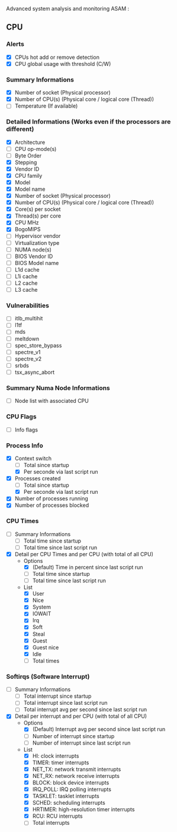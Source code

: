 Advanced system analysis and monitoring ASAM :

CPU
-----------

### Alerts
- [x] CPUs hot add or remove detection
- [x] CPU global usage with threshold (C/W)

### Summary Informations
- [x] Number of socket (Physical processor)
- [x] Number of CPU(s) (Physical core / logical core (Thread))
- [ ] Temperature (If available)

### Detailed Informations (Works even if the processors are different)
- [x] Architecture 
- [ ] CPU op-mode(s)
- [ ] Byte Order
- [x] Stepping
- [x] Vendor ID
- [x] CPU family
- [x] Model
- [x] Model name
- [x] Number of socket (Physical processor)
- [x] Number of CPU(s) (Physical core / logical core (Thread))
- [x] Core(s) per socket
- [x] Thread(s) per core
- [x] CPU MHz
- [x] BogoMIPS
- [ ] Hypervisor vendor
- [ ] Virtualization type
- [ ] NUMA node(s)
- [ ] BIOS Vendor ID
- [ ] BIOS Model name
- [ ] L1d cache
- [ ] L1i cache
- [ ] L2 cache
- [ ] L3 cache

### Vulnerabilities
- [ ] itlb_multihit
- [ ] l1tf
- [ ] mds
- [ ] meltdown
- [ ] spec_store_bypass
- [ ] spectre_v1
- [ ] spectre_v2
- [ ] srbds
- [ ] tsx_async_abort

### Summary Numa Node Informations
- [ ] Node list with associated CPU 

### CPU Flags
- [ ] Info flags

### Process Info
- [x] Context switch
    - [ ] Total since startup
    - [x] Per seconde via last script run
- [x] Processes created
    - [ ] Total since startup
    - [x] Per seconde via last script run
- [x] Number of processes running
- [x] Number of processes blocked

### CPU Times
- [ ] Summary Informations
    - [ ] Total time since startup
    - [ ] Total time since last script run
- [x] Detail per CPU Times and per CPU (with total of all CPU)
    - Options
        - [x] (Default) Time in percent since last script run
        - [ ] Total time since startup
        - [ ] Total time since last script run
    - List
        - [x] User
        - [x] Nice
        - [x] System
        - [x] IOWAIT
        - [x] Irq
        - [x] Soft
        - [x] Steal
        - [x] Guest
        - [x] Guest nice
        - [x] Idle
        - [ ] Total times

### Softirqs (Software Interrupt)
- [ ] Summary Informations
    - [ ] Total interrupt since startup
    - [ ] Total interrupt since last script run
    - [ ] Total interrupt avg per second since last script run
- [x] Detail per interrupt and per CPU (with total of all CPU)
    - Options
        - [x] (Default) Interrupt avg per second since last script run
        - [ ] Number of interrupt since startup
        - [ ] Number of interrupt since last script run
    - List
        - [x] HI: clock interrupts
        - [x] TIMER: timer interrupts
        - [x] NET_TX: network transmit interrupts
        - [x] NET_RX: network receive interrupts
        - [x] BLOCK: block device interrupts
        - [x] IRQ_POLL: IRQ polling interrupts
        - [x] TASKLET: tasklet interrupts
        - [x] SCHED: scheduling interrupts
        - [x] HRTIMER: high-resolution timer interrupts
        - [x] RCU: RCU interrupts
        - [ ] Total interrupts